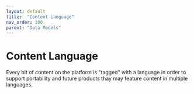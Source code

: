 ```yaml
---
layout: default
title:  "Content Language"
nav_order: 100
parent: "Data Models"
---
```


# Content Language

Every bit of content on the platform is "tagged" with a language in order to support portability and future products thay may feature content in multiple languages.
